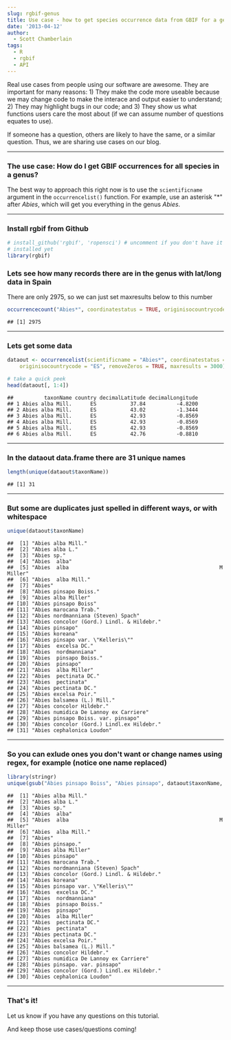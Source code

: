 ```yaml
---
slug: rgbif-genus
title: Use case - how to get species occurrence data from GBIF for a genus
date: '2013-04-12'
author:
  - Scott Chamberlain
tags:
  - R
  - rgbif
  - API
---
```


Real use cases from people using our software are awesome. They are important for many reasons: 1) They make the code more useable because we may change code to make the interace and output easier to understand; 2) They may highlight bugs in our code; and 3) They show us what functions users care the most about (if we can assume number of questions equates to use).

If someone has a question, others are likely to have the same, or a similar question. Thus, we are sharing use cases on our blog.

***************

### The use case: How do I get GBIF occurrences for all species in a genus?

The best way to approach this right now is to use the `scientificname` argument in the `occurrencelist()` function. For example, use an asterisk "*" after _Abies_, which will get you everything in the genus _Abies_.

***************

### Install rgbif from Github

```r
# install_github('rgbif', 'ropensci') # uncomment if you don't have it
# installed yet
library(rgbif)
```


### Lets see how many records there are in the genus with lat/long data in Spain

There are only 2975, so we can just set maxresults below to this number


```r
occurrencecount("Abies*", coordinatestatus = TRUE, originisocountrycode = "ES")
```

```
## [1] 2975
```


***************

### Lets get some data

```r
dataout <- occurrencelist(scientificname = "Abies*", coordinatestatus = TRUE,
    originisocountrycode = "ES", removeZeros = TRUE, maxresults = 3000)

# take a quick peek
head(dataout[, 1:4])
```

```
##          taxonName country decimalLatitude decimalLongitude
## 1 Abies alba Mill.      ES           37.84          -4.8200
## 2 Abies alba Mill.      ES           43.02          -1.3444
## 3 Abies alba Mill.      ES           42.93          -0.8569
## 4 Abies alba Mill.      ES           42.93          -0.8569
## 5 Abies alba Mill.      ES           42.93          -0.8569
## 6 Abies alba Mill.      ES           42.76          -0.8810
```


***************

### In the dataout data.frame there are 31 unique names

```r
length(unique(dataout$taxonName))
```

```
## [1] 31
```


***************

### But some are duplicates just spelled in different ways, or with whitespace

```r
unique(dataout$taxonName)
```

```
##  [1] "Abies alba Mill."
##  [2] "Abies alba L."
##  [3] "Abies sp."
##  [4] "Abies  alba"
##  [5] "Abies  alba                                                 M Miller"
##  [6] "Abies  alba Mill."
##  [7] "Abies"
##  [8] "Abies pinsapo Boiss."
##  [9] "Abies alba Miller"
## [10] "Abies pinsapo Boiss"
## [11] "Abies marocana Trab."
## [12] "Abies nordmanniana (Steven) Spach"
## [13] "Abies concolor (Gord.) Lindl. & Hildebr."
## [14] "Abies pinsapo"
## [15] "Abies koreana"
## [16] "Abies pinsapo var. \"Kelleris\""
## [17] "Abies  excelsa DC."
## [18] "Abies  nordmanniana"
## [19] "Abies  pinsapo Boiss."
## [20] "Abies  pinsapo"
## [21] "Abies  alba Miller"
## [22] "Abies  pectinata DC."
## [23] "Abies  pectinata"
## [24] "Abies pectinata DC."
## [25] "Abies excelsa Poir."
## [26] "Abies balsamea (L.) Mill."
## [27] "Abies concolor Hildebr."
## [28] "Abies numidica De Lannoy ex Carriere"
## [29] "Abies pinsapo Boiss. var. pinsapo"
## [30] "Abies concolor (Gord.) Lindl.ex Hildebr."
## [31] "Abies cephalonica Loudon"
```


***************

### So you can exlude ones you don't want or change names using regex, for example (notice one name replaced)

```r
library(stringr)
unique(gsub("Abies pinsapo Boiss", "Abies pinsapo", dataout$taxonName, fixed = TRUE))
```

```
##  [1] "Abies alba Mill."
##  [2] "Abies alba L."
##  [3] "Abies sp."
##  [4] "Abies  alba"
##  [5] "Abies  alba                                                 M Miller"
##  [6] "Abies  alba Mill."
##  [7] "Abies"
##  [8] "Abies pinsapo."
##  [9] "Abies alba Miller"
## [10] "Abies pinsapo"
## [11] "Abies marocana Trab."
## [12] "Abies nordmanniana (Steven) Spach"
## [13] "Abies concolor (Gord.) Lindl. & Hildebr."
## [14] "Abies koreana"
## [15] "Abies pinsapo var. \"Kelleris\""
## [16] "Abies  excelsa DC."
## [17] "Abies  nordmanniana"
## [18] "Abies  pinsapo Boiss."
## [19] "Abies  pinsapo"
## [20] "Abies  alba Miller"
## [21] "Abies  pectinata DC."
## [22] "Abies  pectinata"
## [23] "Abies pectinata DC."
## [24] "Abies excelsa Poir."
## [25] "Abies balsamea (L.) Mill."
## [26] "Abies concolor Hildebr."
## [27] "Abies numidica De Lannoy ex Carriere"
## [28] "Abies pinsapo. var. pinsapo"
## [29] "Abies concolor (Gord.) Lindl.ex Hildebr."
## [30] "Abies cephalonica Loudon"
```

***************

### That's it!

Let us know if you have any questions on this tutorial.

And keep those use cases/questions coming!
